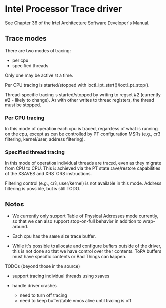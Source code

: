 # Intel Processor Trace driver

See Chapter 36 of the Intel Architecture Software Developer's Manual.

## Trace modes

There are two modes of tracing:

- per cpu
- specified threads

Only one may be active at a time.

Per CPU tracing is started/stopped with ioctl_ipt_start()/ioctl_pt_stop().

Thread-specific tracing is started/stopped by writing to regset #2
(currently #2 - likely to change). As with other writes to thread registers,
the thread must be stopped.

### Per CPU tracing

In this mode of operation each cpu is traced, regardless of what is
running on the cpu, except as can be controlled by PT configuration MSRs
(e.g., cr3 filtering, kernel/user, address filtering).

### Specified thread tracing

In this mode of operation individual threads are traced, even as they
migrate from CPU to CPU. This is achieved via the PT state save/restore
capabilities of the XSAVES and XRSTORS instructions.

Filtering control (e.g., cr3, user/kernel) is not available in this mode.
Address filtering is possible, but is still TODO.

## Notes

- We currently only support Table of Physical Addresses mode currently,
so that we can also support stop-on-full behavior in addition to wrap-around.

- Each cpu has the same size trace buffer.

- While it's possible to allocate and configure buffers outside of the driver,
this is not done so that we have control over their contents. ToPA buffers
must have specific contents or Bad Things can happen.

TODOs (beyond those in the source)

- support tracing individual threads using xsaves

- handle driver crashes
  - need to turn off tracing
  - need to keep buffer/table vmos alive until tracing is off
